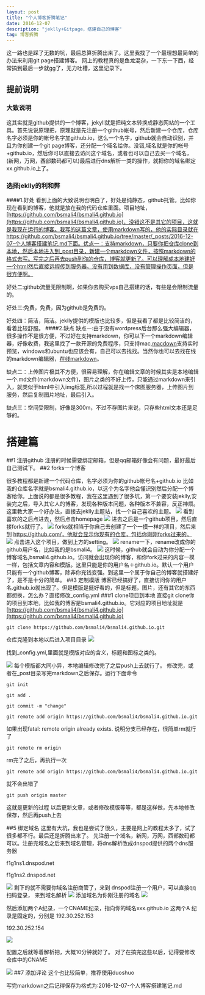 ```yaml
---
layout: post
title: "个人博客折腾笔记"
date: 2016-12-07 
description: "jeklly+Gitpage，搭建自己的博客"
tag: 博客折腾 
---
```


 这一路也是踩了无数的坑，最后总算折腾出来了。这里我找了一个最理想最简单的办法来利用git page搭建博客。
 网上的教程真的是鱼龙混杂，一下东一下西，经常搞到最后一步就gg了，无力吐槽，这里记录下。

## 提前说明
### 大致说明
这其实就是github提供的一个博客，jekyll就是把纯文本转换成静态网站的一个工具。首先说说原理把，原理就是先注册一个github帐号，然后新建一个仓库，仓库名字必须是你的帐号名字加github.io，这么一个名字，github就会自动识别，并且为你创建一个git page博客，还分配一个域名给你。没错,域名就是你的帐号+github.io，然后你可以直接去访问这个域名，或者也可以自己去买一个域名，(新网，万网，西部数码都可以)最后进行dns解析一类的操作，就把你的域名绑定xx.github.io上了。
### 选择jeklly的利和弊
####1.好处
看到上面的大致说明也明白了，好处是纯静态，github托管。比如你现在看到的博客，他就是放在我的代码仓库里面。项目地址，[https://github.com/bsmali4/bsmali4.github.io](https://github.com/bsmali4/bsmali4.github.io)，没错这不是其它的项目，这就是我现在运行的博客。我写的这篇文章，使用markdown写的，他的实际目录就在https://github.com/bsmali4/bsmali4.github.io/tree/master/_posts/2016-12-07-个人博客搭建笔记.md下面。优点一：支持markdown，只要你把仓库clone到本地，然后本地进入到_post目录，新建一个markdown文件，按照markdown的格式去写。写完之后再去push到你的仓库，博客就更新了。可以理解成本地建好一个html然后直接远程传到服务器。没有用到数据库，没有管理操作页面，但是很方便啊。<p>好处二:github流量无限制啊，如果你去购买vps自己搭建的话，有些是会限制流量的。<p>好处三:免费，免费，因为github是免费的。<p>好处四：简洁，简洁。jeklly提供的模版也比较多，但是我看了都是比较简洁的，看着比较舒服。
####2.缺点
缺点一:由于没有wordpress后台那么强大编辑器，很多操作不是很方便，不过好在支持markdown，你可以下一个markdown编辑器，好像收费，我这里找了一款开源的免费程序，只支持mac,[macdown](http://macdown.uranusjr.com/)支持实时预览，windows和ubuntu也应该会有，自己可以去找找。当然你也可以去找在线的markdown编辑器，[在线markdown](http://mahua.jser.me/)。<p>缺点二：上传图片极其不方便，很容易理解，你在编辑文章的时候其实是本地编辑一个.md文件(markdown文件)，图片之类的不好上传，只能通过markdown来引入，就类似于html中引入img标签,所以过程就是找一个床图服务器，上传图片到服务，然后复制图片地址，最后引入。<p>缺点三：空间受限制，好像是300m，不过不存图片来说，只存些html文本还是足够的。


# 搭建篇
##1 注册github
 注册的时候需要绑定邮箱，但是qq邮箱好像会有问题，最好最后自己测试下。
##2 forks一个博客

很多教程都是新建一个代码仓库，名字必须为你的github帐号名+github.io
比如我的仓库名字就是bsmali4.github.io，以这个为名字他会懂识别然后分配一个博客给你。上面说的都是很多教程，我在这里遇到了很多坑，第一个要安装jeklly,安装完之后，导入其它人的博客，发现各种版本问题，各种版本不兼容，反正神烦。这里教大家一个好办法，直接去jeklly主题站，找一个自己喜欢的主题。
![](http://pic.findbugs.top/public/16-12-7/97790532.jpg)
看到喜欢的之后点进去，然后点击homepage
![](http://pic.findbugs.top/public/16-12-7/63704902.jpg)
进去之后是一个github项目，然后直接forks就行了。
![](http://ohsqlm7gj.bkt.clouddn.com/public/16-12-7/98781296.jpg)
forks就相当于你自己去创建了一个一摸一样的项目，然后来到
https://github.com/，他就会显示你现有的仓库，包括你刚刚forks过来的。
![](http://ohsqlm7gj.bkt.clouddn.com/public/16-12-7/82906832.jpg)
点击进入这个项目，做到上方的setting。
![](http://ohsqlm7gj.bkt.clouddn.com/public/16-12-7/8498072.jpg)
rename一下，rename改成你的github用户名，比如我的是bsmali4。
![](http://ohsqlm7gj.bkt.clouddn.com/public/16-12-7/55332423.jpg)
这时候，github就会自动为你分配一个博客域名,bsmali4.github.io。访问就会出现你的博客，和你fork过来的内容一模一样，包括文章内容和模版。这里只能是你的用户名＋github.io。默认一个用户只能有一个github博客，除非你充钱变强。到这里一个属于你自己的博客就搭建好了，是不是十分的简单。
##3 定制模版
博客已经搞好了，直接访问你的用户名.github.io就出现了。但是模版是挺好看的，但是标题，图片，还有其它的东西都想换，怎么办？直接修改_config.yml
###1 clone项目到本地
直接git clone你的项目到本地，比如我的博客是bsmali4.github.io。它对应的项目地址就是[https://github.com/bsmali4/bsmali4.github.io](https://github.com/bsmali4/bsmali4.github.io)
```
git clone https://github.com/bsmali4/bsmali4.github.io.git
```
仓库克隆到本地以后进入项目目录
![](http://ohsqlm7gj.bkt.clouddn.com/public/16-12-7/67320019.jpg)

找到_config.yml,里面就是模版对应的含义，标题和图标之类的。

![](http://ohsqlm7gj.bkt.clouddn.com/public/16-12-7/71929327.jpg)
每个模版都大同小异，本地编辑修改完了之后push上去就行了。
修改完，或者在_post目录写完markdown之后保存。运行下面命令

```
git init
```
```
git add .
```
```
git commit -m "change"
```
```
git remote add origin https://github.com/bsmali4/bsmali4.github.io.git
```
如果出现fatal: remote origin already exists.
说明分支已经存在，很简单rm就行了<p>
```
git remote rm origin
```
rm完了之后，再执行一次<p>
```
git remote add origin https://github.com/bsmali4/bsmali4.github.io.git
```
就不会出错了<p>
```
git push origin master
```
这就是更新的过程
以后更新文章，或者修改模版等等，都是这样做，先本地修改保存，然后再push上去

##5 绑定域名
这里有大坑，我也是尝试了很久，主要是网上的教程太多了，试了很多都不行。最后还是折腾出来了。
先注册一个域名，新网，万网，西部数码都可以。注册完域名之后来到域名管理，将dns解析改成dnspod提供的两个dns服务器<p>
f1g1ns1.dnspod.net<p>
f1g1ns2.dnspod.net<p>
![](http://ohsqlm7gj.bkt.clouddn.com/public/16-12-7/31575337.jpg)
剩下的就不需要你域名注册商管了，来到
dnspod注册一个用户，可以直接qq扫码登录，
来到域名解析
![](http://ohsqlm7gj.bkt.clouddn.com/public/16-12-7/95291995.jpg)
添加域名为你刚注册的域名
![](http://ohsqlm7gj.bkt.clouddn.com/public/16-12-7/57189037.jpg)

然后添加两个A纪录，一个CNAME纪录，指向你的域名xxx.github.io
这两个A 纪录是固定的，分别是
192.30.252.153<p>
192.30.252.154<p>
![](http://ohsqlm7gj.bkt.clouddn.com/public/16-12-7/98423626.jpg)

配置之后就等着解析把，大概10分钟就好了。
对了在搞完这些以后，记得要修改仓库中的CNAME

![](http://ohsqlm7gj.bkt.clouddn.com/public/16-12-7/28354696.jpg)
##7 添加评论
这个也比较简单，推荐使用duoshuo

写完markdown之后记得保存为格式为:2016-12-07-个人博客搭建笔记.md








